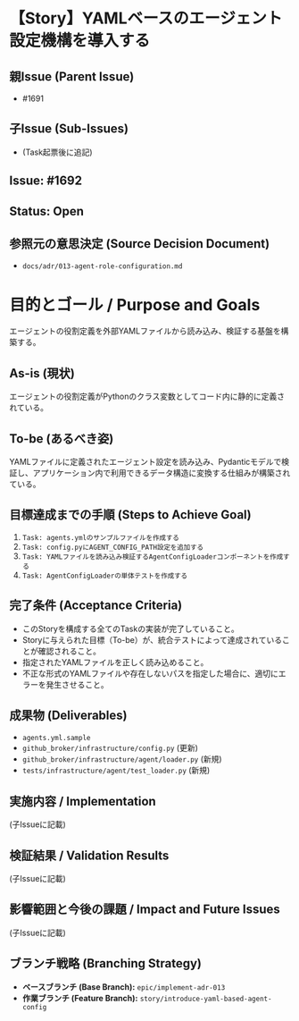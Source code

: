 # 【Story】YAMLベースのエージェント設定機構を導入する

## 親Issue (Parent Issue)
- #1691

## 子Issue (Sub-Issues)
- (Task起票後に追記)

## Issue: #1692
## Status: Open

## 参照元の意思決定 (Source Decision Document)
- `docs/adr/013-agent-role-configuration.md`

# 目的とゴール / Purpose and Goals
エージェントの役割定義を外部YAMLファイルから読み込み、検証する基盤を構築する。

## As-is (現状)
エージェントの役割定義がPythonのクラス変数としてコード内に静的に定義されている。

## To-be (あるべき姿)
YAMLファイルに定義されたエージェント設定を読み込み、Pydanticモデルで検証し、アプリケーション内で利用できるデータ構造に変換する仕組みが構築されている。

## 目標達成までの手順 (Steps to Achieve Goal)
1. `Task: agents.ymlのサンプルファイルを作成する`
2. `Task: config.pyにAGENT_CONFIG_PATH設定を追加する`
3. `Task: YAMLファイルを読み込み検証するAgentConfigLoaderコンポーネントを作成する`
4. `Task: AgentConfigLoaderの単体テストを作成する`

## 完了条件 (Acceptance Criteria)
- このStoryを構成する全てのTaskの実装が完了していること。
- Storyに与えられた目標（To-be）が、統合テストによって達成されていることが確認されること。
- 指定されたYAMLファイルを正しく読み込めること。
- 不正な形式のYAMLファイルや存在しないパスを指定した場合に、適切にエラーを発生させること。

## 成果物 (Deliverables)
- `agents.yml.sample`
- `github_broker/infrastructure/config.py` (更新)
- `github_broker/infrastructure/agent/loader.py` (新規)
- `tests/infrastructure/agent/test_loader.py` (新規)

## 実施内容 / Implementation
(子Issueに記載)

## 検証結果 / Validation Results
(子Issueに記載)

## 影響範囲と今後の課題 / Impact and Future Issues
(子Issueに記載)

## ブランチ戦略 (Branching Strategy)
- **ベースブランチ (Base Branch):** `epic/implement-adr-013`
- **作業ブランチ (Feature Branch):** `story/introduce-yaml-based-agent-config`